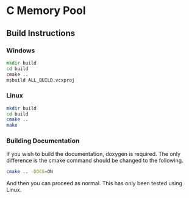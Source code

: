 # C Memory Pool

## Build Instructions

### Windows
```bat
mkdir build
cd build
cmake ..
msbuild ALL_BUILD.vcxproj
```

### Linux
```sh
mkdir build
cd build
cmake ..
make
```

### Building Documentation
If you wish to build the documentation, doxygen is required. The only
difference is the cmake command should be changed to the following.

```sh
cmake .. -DOCS=ON
```

And then you can proceed as normal. This has only been tested using
Linux.